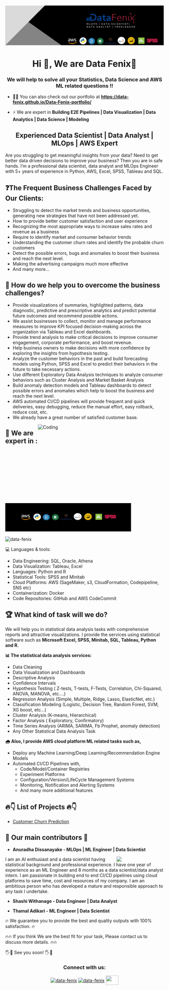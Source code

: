 [![MasterHead](https://github.com/Data-Fenix/Data-Fenix/blob/main/cover.png)](https://Data-Fenix.github.io)
<h1 align="center">Hi 👋, We are Data Fenix👋</h1>
<h3 align="center">We will help to solve all your Statistics, Data Science and AWS ML related questions !!</h3>

- 👨‍💻 You can also check out our portfolio at **https://data-fenix.github.io/Data-Fenix-portfolio/**

- ⚡ We are expert in **Building E2E Pipelines | Data Visualization | Data Analytics | Data Science | Modeling**

<h2 align="center">Experienced Data Scientist | Data Analyst | MLOps | AWS Expert</h2>

<p> Are you struggling to get meaningful insights from your data? Need to get better data driven decisions to improve your business? Then you are in safe hands. I’m a professional data scientist, data analyst and MLOps Engineer with 5+ years of experience in Python, AWS, Excel, SPSS, Tableau and SQL. 

  <h2>❓The Frequent Business Challenges Faced by Our Clients:</h2>
<ul>
  <li>Struggling to detect the market trends and business opportunities, generating new strategies that have not been addressed yet.</li>
  <li>How to provide better customer satisfaction and user experience</li>
  <li>Recognizing the most appropriate ways to increase sales rates and revenue as a business</li>
  <li>Require to identify market and consumer behavior trends</li>
  <li>Understanding the customer churn rates and identify the probable churn customers</li>
  <li>Detect the possible errors, bugs and anomalies to boost their business and reach the next level.</li>
  <li>Making the advertising campaigns much more effective</li>
  <li>And many more…
</ul></p>

<h2>🎯 How do we help you to overcome the business challenges?</h2>
<p>
  <ul>
    <li>Provide visualizations of summaries, highlighted patterns, data diagnostic, predictive and prescriptive analytics and predict potential future outcomes and recommend possible actions.</li>
<li>We assist businesses to collect, monitor and manage performance measures to improve KPI focused decision-making across the organization via Tableau and Excel dashboards.</li>
<li>Provide trend analysis to make critical decisions to improve consumer engagement, corporate performance, and boost revenue.</li>
<li>Help business owners to make decisions with more confidence by exploring the insights from hypothesis testing.</li>
<li>Analyze the customer behaviors in the past and build forecasting models using Python, SPSS and Excel to predict their behaviors in the future to take necessary actions.</li>
<li>Use different Exploratory Data Analysis techniques to analyze consumer behaviors such as Cluster Analysis and Market Basket Analysis</li>
<li>Build anomaly detection models and Tableau dashboards to detect possible errors and anomalies which help to boost the business and reach the next level.</li>
<li>AWS automated CI/CD pipelines will provide frequent and quick deliveries, easy debugging, reduce the manual effort, easy rollback, reduce cost, etc.</li>
<li>We already have a great number of satisfied customer base.</li>
</ul>
</p>

<!--<p align="left"> <img src="https://komarev.com/ghpvc/?username=Data-Fenix&label=Profile%20views&color=129e00&style=plastic" alt="Data-Fenix" /> </p>-->

<img align="right" alt="Coding" width="400" height="250" src="https://cdn.dribbble.com/users/2646423/screenshots/5507196/computer.gif">


<!--<h3 align="left">Languages and Tools:</h3>
<p align="left"> <a href="https://www.cprogramming.com/" target="_blank"> <img src="https://devicons.github.io/devicon/devicon.git/icons/c/c-original.svg" alt="c" width="40" height="40"/> </a> <a href="https://www.w3schools.com/cpp/" target="_blank"> <img src="https://devicons.github.io/devicon/devicon.git/icons/cplusplus/cplusplus-original.svg" alt="cplusplus" width="40" height="40"/> </a> <a href="https://www.w3schools.com/css/" target="_blank"> <img src="https://devicons.github.io/devicon/devicon.git/icons/css3/css3-original-wordmark.svg" alt="css3" width="40" height="40"/> </a> <a href="https://www.figma.com/" target="_blank"> <img src="https://www.vectorlogo.zone/logos/figma/figma-icon.svg" alt="figma" width="40" height="40"/> </a> <a href="https://flutter.dev" target="_blank"> <img src="https://www.vectorlogo.zone/logos/flutterio/flutterio-icon.svg" alt="flutter" width="40" height="40"/> </a> <a href="https://git-scm.com/" target="_blank"> <img src="https://www.vectorlogo.zone/logos/git-scm/git-scm-icon.svg" alt="git" width="40" height="40"/> </a> <a href="https://www.w3.org/html/" target="_blank"> <img src="https://devicons.github.io/devicon/devicon.git/icons/html5/html5-original-wordmark.svg" alt="html5" width="40" height="40"/> </a> <a href="https://www.linux.org/" target="_blank"> <img src="https://devicons.github.io/devicon/devicon.git/icons/linux/linux-original.svg" alt="linux" width="40" height="40"/> </a> <a href="https://www.photoshop.com/en" target="_blank"> <img src="https://devicons.github.io/devicon/devicon.git/icons/photoshop/photoshop-plain.svg" alt="photoshop" width="40" height="40"/> </a> <a href="https://www.python.org" target="_blank"> <img src="https://devicons.github.io/devicon/devicon.git/icons/python/python-original.svg" alt="python" width="40" height="40"/> </a> </p>
-->
<h2> 🎯 We are expert in :</h2> 
<p><img align="center" src="https://github.com/Data-Fenix/Data-Fenix/blob/main/tool%20set.png" alt="toolset" height="90" width = "400"/></p>
<p><img align="center" src="https://github-readme-stats.vercel.app/api/top-langs?username=Data-Fenix&show_icons=true&locale=en&layout=compact" alt="data-fenix" width = "400"/><//></p>

💻 Languages & tools:
- Data Engineering: SQL, Oracle, Athena
- Data Visualization: Tableau, Excel
- Languages: Python and R
- Statistical Tools: SPSS and Minitab
- Cloud Platforms: AWS (SageMaker, s3, CloudFormation, Codepipeline, SNS etc)
- Containerization: Docker
- Code Repositories: GitHub and AWS CodeCommit

<h2>🏆 What kind of task will we do?</h2>
We will help you in statistical data analysis tasks with comprehensive reports and attractive visualizations. I provide the services using statistical software such as <b> Microsoft Excel, SPSS, Minitab, SQL, Tableau, Python and R.</b>

<b> 📊 The statistical data analysis services:</b>
- Data Cleaning
- Data Visualization and Dashboards
- Descriptive Analysis
- Confidence Intervals
- Hypothesis Testing ( Z-tests, T-tests, F-Tests, Correlation, Chi-Squared, ANOVA, MANOVA, etc.…)
- Regression Analysis (Simple, Multiple, Ridge, Lasso, ElasticNet, etc.)
- Classification Modeling (Logistic, Decision Tree, Random Forest, SVM, XG boost, etc…)
- Cluster Analysis (K-means, Hierarchical)
- Factor Analysis ( Exploratory, Confirmatory)
- Time Series Analysis (ARIMA, SARIMA, Fb Prophet, anomaly detection)
- Any Other Statistical Data Analysis Task

<b>🌧 Also, I provide AWS cloud platform ML related tasks such as,</b>
<ul>
  <li> Deploy any Machine Learning/Deep Learning/Recommendation Engine Models</li>
  <li> Automated CI/CD Pipelines with,
    <ul><li>Code/Model/Container Registries</li>
      <li>Experiment Platforms</li>
      <li>Configuration/Version/LifeCycle Management Systems</li>
      <li>Monitoring, Notification and Alerting Systems</li>
      <li>And many more additional features</li></ul>
    </ul>

<!--<p>&nbsp;<img align="center" src="https://github-readme-stats.vercel.app/api?username=Data-Fenix&show_icons=true&locale=en" alt="khushboogoel01" /></p>-->

<h2 align = "left"> 🔥👇 List of Projects 🔥👇</h2>

- <a href = "https://github.com/Data-Fenix/aws-sagemaker-training-job-customer-churn-prediction"> Customer Churn Prediction </a>

<h2> 👨‍ Our main contributors 👨‍ </h2>

- **Anuradha Dissanayake - MLOps | ML Engineer | Data Scientist**
<img align="right" src="https://data-fenix.github.io/Data-Fenix-portfolio/images/anuradha.jpg" width = 150>
<p>I am an AI enthusiast and a data scientist having statistical background and professional experience. I have one year of experience as an ML Engineer and 8 months as a data scientist/data analyst intern. I am passionate in building end to end CI/CD pipelines using cloud platforms to save time, cost and resources of my company. I am an ambitious person who has developed a mature and responsible approach to any task I undertake. </p>

- **Shashi Withanage - Data Engineer | Data Analyst**

- **Thamal Adikari - ML Engineer | Data Scientist**


🔥 We guarantee you to provide the best and quality outputs with 100% satisfaction. 🔥

🔥🔥 If you think We are the best fit for your task, Please contact us to discuss more details. 🔥🔥

🖐🤝 See you soon! 🖐🤝

<h3 align="center">Connect with us:</h3>
<p align="center">
<!-- <a href="https://twitter.com/khushboogoel01" target="blank"><img align="center" src="https://cdn.jsdelivr.net/npm/simple-icons@3.0.1/icons/twitter.svg" alt="khushboogoel01" height="100" width="40" /></a> -->
<a href="https://data-fenix.github.io/Data-Fenix-portfolio/" target = "blank"><img align="center" src ="https://www.pngkey.com/png/full/19-199475_website-logo-png-website-clipart-png.png" alt="data-fenix" height="30" width="40" /></a>
<a href="https://www.linkedin.com/in/anuradha-dissanayake-a33738181/" target="blank"><img align="center" src="https://cdn.jsdelivr.net/npm/simple-icons@3.0.1/icons/linkedin.svg" alt="data-fenix" height="30" width="40" /></a>
<a href="https://www.upwork.com/freelancers/~01f67268e746c95ccc?viewMode=1" target="blank"><img align="center" src="https://www.shareicon.net/data/2017/02/24/879424_upwork_512x512.png" height="30" width="40" /></a>
</p>





